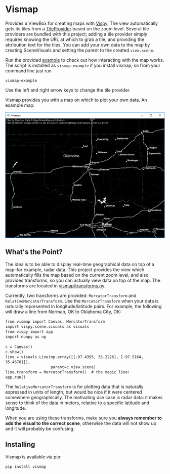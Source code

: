 Vismap
======

Provides a ViewBox for creating maps with
[Vispy](https://github.com/vispy/vispy).  The view automatically gets its tiles
from a [TileProvider](vismap/tile_providers.py) based on the zoom level.
Several tile providers are bundled with this project; adding a tile provider
simply requires knowing the URL at which to grab a tile, and providing the
attribution text for the tiles.  You can add your own data to the map by
creating SceneVisuals and setting the parent to the created `view.scene`.

Run the provided [example](vismap/examples/basic.py) to check out how interacting with
the map works.  The script is installed as ``vismap-example`` if you install
vismap; so from your command line just run

    vismap-example

Use the left and right arrow keys to change the tile provider.

Vismap provides you with a map on which to plot your own data.  An example map:

![Stamen Toner Inverted](stamen_toner_inverted.png)

What's the Point?
-----------------

The idea is to be able to display real-time geographical data on top of a
map–for example, radar data.  This project provides the view which
automatically fills the map based on the current zoom level, and also provides
transforms, so you can actually view data on top of the map.  The transforms
are located in [vismap/transforms.py](vismap/transforms.py).

Currently, two transforms are provided:  `MercatorTransform` and
`RelativeMercatorTransform`.  Use the `MercatorTransform` when your data is
naturally represented in longitude/latitude pairs. For example, the following
will draw a line from Norman, OK to Oklahoma City, OK:

    from vismap import Canvas, MercatorTransform
    import vispy.scene.visuals as visuals
    from vispy import app
    import numpy as np

    c = Canvas()
    c.show()
    line = visuals.Line(np.array([[-97.4395, 35.2226], [-97.5164, 35.4676]]),
                        parent=c.view.scene)
    line.transform = MercatorTransform()  # the magic line!
    app.run()

The `RelativeMercatorTransform` is for plotting data that is naturally
expressed in units of length, but would be nice if it were centered somewhere
geographically.  The motivating use case is radar data: it makes sense to think
of the data in meters, relative to a specific latitude and longitude.

When you are using these transforms, make sure you **always remember to add the
visual to the correct scene**, otherwise the data will not show up and it will
probably be confusing.


Installing
----------

Vismap is available via pip:

    pip install vismap
